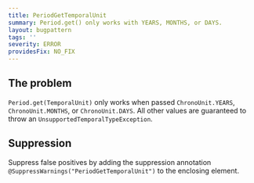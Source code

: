```yaml
---
title: PeriodGetTemporalUnit
summary: Period.get() only works with YEARS, MONTHS, or DAYS.
layout: bugpattern
tags: ''
severity: ERROR
providesFix: NO_FIX
---
```


<!--
*** AUTO-GENERATED, DO NOT MODIFY ***
To make changes, edit the @BugPattern annotation or the explanation in docs/bugpattern.
-->

## The problem
`Period.get(TemporalUnit)` only works when passed `ChronoUnit.YEARS`, `ChronoUnit.MONTHS`, or `ChronoUnit.DAYS`. All other values are guaranteed to throw an `UnsupportedTemporalTypeException`.

## Suppression
Suppress false positives by adding the suppression annotation `@SuppressWarnings("PeriodGetTemporalUnit")` to the enclosing element.
